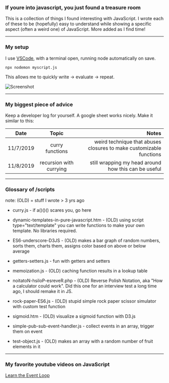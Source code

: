 ### If youre into javascript, you just found a treasure room

This is a collection of things I found interesting with JavaScript. I wrote each of these to be (hopefully) easy to understand while showing a specific aspect (often a weird one) of JavaScript. More added as I find time!

---

### My setup

I use [VSCode](https://code.visualstudio.com/), with a terminal open, running node automatically on save.

```npx nodemon myscript.js```

This allows me to quickly write -> evaluate -> repeat.

![Screenshot](https://github.com/JasonLough/fun-with-javascript/blob/master/screenshot.png?raw=true "Screenshot")

---

### My biggest piece of advice

Keep a developer log for yourself. A google sheet works nicely. Make it similar to this: 

| Date           | Topic                        | Notes                                                               |
| -------------- |:----------------------------:| -------------------------------------------------------------------:|
| 11/7/2019      | curry functions              | weird technique that abuses closures to make customizable functions |
| 11/8/2019      | recursion with currying      |   still wrapping my head around how this can be useful              |


---

### Glossary of /scripts 

note: (OLD) = stuff I wrote > 3 yrs ago

* curry.js - if a()()() scares you, go here

* dynamic-templates-in-pure-javascript.htm - (OLD) using script type="text/template" you can write functions to make your own template. No libraries required.

* ES6-underscore-D3JS - (OLD) makes a bar graph of random numbers, sorts them, charts them, assigns color based on above or below average

* getters-setters.js - fun with getters and setters

* memoization.js - (OLD) caching function results in a lookup table

* noitatoN-hsiloP-esreveR.php - (OLD) Reverse Polish Notation, aka "How a calculator could work". Did this one for an interview test a long time ago, I should remake it in JS.

* rock-paper-ES6.js - (OLD) stupid simple rock paper scissor simulator with custom test function

* sigmoid.htm - (OLD) visualize a sigmoid function with D3.js

* simple-pub-sub-event-handler.js - collect events in an array, trigger them on event

* test-object.js - (OLD) makes an array with a random number of fruit elements in it

---

### My favorite youtube videos on JavaScript

[Learn the Event Loop](https://www.youtube.com/watch?v=8aGhZQkoFbQ&t=4s)
